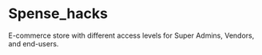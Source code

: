 # Spense_hacks
E-commerce store with different access levels for Super Admins, Vendors, and end-users.
